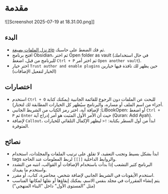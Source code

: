 # مقدمة

![[Screenshot 2025-07-19 at 18.31.00.png]]

## البدء

- [نزل الملفات بصيغة zip](https://github.com/AmmarCodes/obsidian-for-learners/archive/refs/heads/main.zip) ثم فك الضغط على حاسبك.
- افتح برنامج Obsidian، ثم اختر Open folder as vault (في حال استخدامك للبرنامج من قبل، اضغط `Ctrl + P` ثم اختر أمر `Open another vault`).
- اختر خيار `Trust author and enable plugins` حين يظهر لك نافذة فيها خيارين (الخيار لتفعيل الإضافات)

## اختصارات

- استخدم `Ctrl + O` للبحث عن الملفات دون الرجوع للقائمة الجانبية (يمكنك كتابة أجزاء من اسم الملف أو مساره، والبرنامج سيُظهر كل الخيارات المطابقة لك لتختار).
- لإضافة آية، اختر رمز الكتاب من الشريط الجانبي :LiBookOpen: أو اضغط `Ctrl + P` ثم `Enter` حيث أن الأمر الأول المثبت هو أمر إدراج آية (Quran: Add Ayah).
- لإضافة `Callout`، ابدأ من أول السطر بكتابة: <span dir="ltr"><code>&gt;!</code></span> ليظهر الإكمال التلقائي للخيارات المتوفرة.

## نصائح

- ابدأ بشكل بسيط وتجنب التعقيد، لا تقلق على ترتيب الملفات والمجلدات، استخدام tags والروابط الداخلية `[[]]` لربط المعلومات عند الحاجة.
- البرنامج كثير التشعب إذا بدأت باستخدام الإضافات أو القوالب، انتبه من التشدد واستخدم ما يفيدك.
- استخدم الأيقونات في الشريط الجانبي لإضافة شخص، محاضرة، كتاب، أو مقرر.
- يتم إنشاء المقررات في مجلد بنفس الاسم، يمكنك إبقاؤها أو نقلها لمكانها المناسب (مثل "المستوى الأول" داخل "البناء المنهجي")
